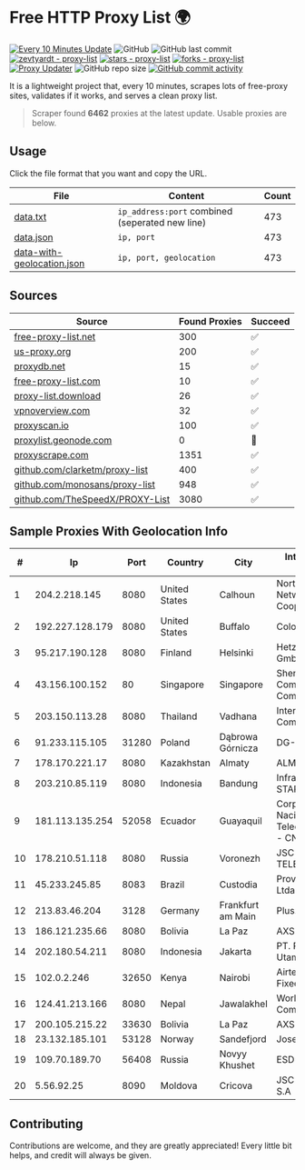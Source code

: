 
# Free HTTP Proxy List 🌍

[![Every 10 Minutes Update](https://github.com/mertguvencli/http-proxy-list/actions/workflows/main.yml/badge.svg?branch=main)](https://github.com/mertguvencli/http-proxy-list/actions/workflows/main.yml)
![GitHub](https://img.shields.io/github/license/mertguvencli/http-proxy-list)
![GitHub last commit](https://img.shields.io/github/last-commit/mertguvencli/http-proxy-list)
[![zevtyardt - proxy-list](https://img.shields.io/static/v1?label=zevtyardt&message=proxy-list&color=blue&logo=github)](https://github.com/zevtyardt/proxy-list "Go to GitHub repo")
[![stars - proxy-list](https://img.shields.io/github/stars/zevtyardt/proxy-list?style=social)](https://github.com/zevtyardt/proxy-list)
[![forks - proxy-list](https://img.shields.io/github/forks/zevtyardt/proxy-list?style=social)](https://github.com/zevtyardt/proxy-list)
[![Proxy Updater](https://github.com/zevtyardt/proxy-list/workflows/Proxy%20Updater/badge.svg)](https://github.com/zevtyardt/proxy-list/actions?query=workflow:"Proxy+Updater")
![GitHub repo size](https://img.shields.io/github/repo-size/zevtyardt/proxy-list)
[![GitHub commit activity](https://img.shields.io/github/commit-activity/m/zevtyardt/proxy-list?logo=commits)](https://github.com/zevtyardt/proxy-list/commits/main)

It is a lightweight project that, every 10 minutes, scrapes lots of free-proxy sites, validates if it works, and serves a clean proxy list.

> Scraper found **6462** proxies at the latest update. Usable proxies are below.

## Usage

Click the file format that you want and copy the URL.

|File|Content|Count|
|----|-------|-----|
|[data.txt](https://raw.githubusercontent.com/mertguvencli/http-proxy-list/main/proxy-list/data.txt)|`ip_address:port` combined (seperated new line)|473|
|[data.json](https://raw.githubusercontent.com/mertguvencli/http-proxy-list/main/proxy-list/data.json)|`ip, port`|473|
|[data-with-geolocation.json](https://raw.githubusercontent.com/mertguvencli/http-proxy-list/main/proxy-list/data-with-geolocation.json)|`ip, port, geolocation`|473|

## Sources

|Source|Found Proxies|Succeed|
|------|-------------|-------|
|[free-proxy-list.net](https://free-proxy-list.net)|300|✅|
|[us-proxy.org](https://www.us-proxy.org)|200|✅|
|[proxydb.net](http://proxydb.net)|15|✅|
|[free-proxy-list.com](https://free-proxy-list.com/?page=&port=&type%5B%5D=http&type%5B%5D=https&up_time=0&search=Search)|10|✅|
|[proxy-list.download](https://www.proxy-list.download/HTTP)|26|✅|
|[vpnoverview.com](https://vpnoverview.com/privacy/anonymous-browsing/free-proxy-servers)|32|✅|
|[proxyscan.io](https://www.proxyscan.io)|100|✅|
|[proxylist.geonode.com](https://proxylist.geonode.com/api/proxy-list?limit=300&page=1&sort_by=lastChecked&sort_type=desc&protocols=http,https)|0|🚫|
|[proxyscrape.com](https://api.proxyscrape.com/v2/?request=displayproxies&protocol=http&timeout=10000&country=all&ssl=all&anonymity=all)|1351|✅|
|[github.com/clarketm/proxy-list](https://raw.githubusercontent.com/clarketm/proxy-list/master/proxy-list-raw.txt)|400|✅|
|[github.com/monosans/proxy-list](https://raw.githubusercontent.com/monosans/proxy-list/main/proxies/http.txt)|948|✅|
|[github.com/TheSpeedX/PROXY-List](https://raw.githubusercontent.com/TheSpeedX/PROXY-List/master/http.txt)|3080|✅|


## Sample Proxies With Geolocation Info

|#|Ip|Port|Country|City|Internet Service Provider|
|-|--|----|-------|----|-------------------------|
|1|204.2.218.145|8080|United States|Calhoun|North Georgia Network Cooperative, Inc.|
|2|192.227.128.179|8080|United States|Buffalo|ColoCrossing|
|3|95.217.190.128|8080|Finland|Helsinki|Hetzner Online GmbH|
|4|43.156.100.152|80|Singapore|Singapore|Shenzhen Tencent Computer Systems Company Limited|
|5|203.150.113.28|8080|Thailand|Vadhana|Internet Thailand Company Ltd.|
|6|91.233.115.105|31280|Poland|Dąbrowa Górnicza|DG-NET SA|
|7|178.170.221.17|8080|Kazakhstan|Almaty|ALM|
|8|203.210.85.119|8080|Indonesia|Bandung|Infrastruktur STARNET|
|9|181.113.135.254|52058|Ecuador|Guayaquil|Corporacion Nacional De Telecomunicaciones - CNT EP|
|10|178.210.51.118|8080|Russia|Voronezh|JSC KVANT-TELEKOM|
|11|45.233.245.85|8083|Brazil|Custodia|Provedor NET Mais Ltda - ME|
|12|213.83.46.204|3128|Germany|Frankfurt am Main|Plus.line AG|
|13|186.121.235.66|8080|Bolivia|La Paz|AXS Bolivia S. A.|
|14|202.180.54.211|8080|Indonesia|Jakarta|PT. Panca Dewata Utama|
|15|102.0.2.246|32650|Kenya|Nairobi|Airtel KE Mobile & Fixed Internet|
|16|124.41.213.166|8080|Nepal|Jawalakhel|WorldLink Communications|
|17|200.105.215.22|33630|Bolivia|La Paz|AXS Bolivia S. A.|
|18|23.132.185.101|53128|Norway|Sandefjord|Joseph Farnell|
|19|109.70.189.70|56408|Russia|Novyy Khushet|ESD|
|20|5.56.92.25|8090|Moldova|Cricova|JSC "Moldtelecom" S.A|



## Contributing

Contributions are welcome, and they are greatly appreciated! Every
little bit helps, and credit will always be given.

